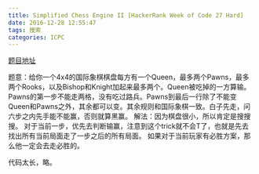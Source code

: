 ```yaml
---
title: Simplified Chess Engine II [HackerRank Week of Code 27 Hard]
date: 2016-12-28 12:55:47
tags: 搜索
categories: ICPC
---
```


[题目地址](https://www.hackerrank.com/contests/w27/challenges/simplified-chess-engine-ii)

<!--more-->
题意：给你一个4x4的国际象棋棋盘每方有一个Queen，最多两个Pawns，最多两个Rooks，以及Bishop和Knight加起来最多两个。Queen被吃掉的一方算输。Pawns的第一步不能走两格，没有吃过路兵。Pawns到最后一行除了不能变Queen和Pawns之外，其余都可以变。其余规则和国际象棋一致。白子先走，问六步之内先手能不能赢，否则就算黑赢。
解法：因为棋盘很小，所以肯定是搜搜搜。
对于当前一步，优先去判断输赢，注意到这个trick就不会T了，也就是先去找出所有当前局面走了一步之后的所有局面。
如果对于当前玩家有必胜方案，那么他一定会去走必胜的。

代码太长，略。
